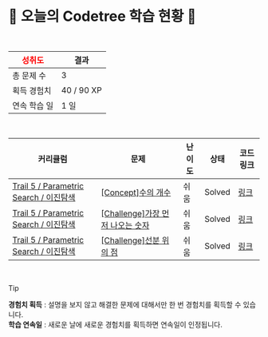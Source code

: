 # 🌲 오늘의 Codetree 학습 현황 🌲

<br />

| <span style="color:red;display:block;text-align:center;"> **성취도**</span> | 결과 |
|---|---|
| 총 문제 수 | 3 |
| 획득 경험치 | 40 / 90 XP |
| 연속 학습 일 | 1 일 |

<br />

|커리큘럼|문제|난이도|상태|코드 링크|
|---|---|---|---|---|
|[Trail 5 / Parametric Search / 이진탐색](https://www.codetree.ai/trail-info/intermediate-mid/)|[[Concept]수의 개수](https://www.codetree.ai/trails/complete/curated-cards/intro-number-of-integers/)|쉬움|Solved|[링크](https://github.com/BHyeonKim/algorithm_code-tree/blob/main/251028/%EC%88%98%EC%9D%98%20%EA%B0%9C%EC%88%98/number-of-integers.js)|
|[Trail 5 / Parametric Search / 이진탐색](https://www.codetree.ai/trail-info/intermediate-mid/)|[[Challenge]가장 먼저 나오는 숫자](https://www.codetree.ai/trails/complete/curated-cards/challenge-first-appear-number/)|쉬움|Solved|[링크](https://github.com/BHyeonKim/algorithm_code-tree/blob/main/251028/%EA%B0%80%EC%9E%A5%20%EB%A8%BC%EC%A0%80%20%EB%82%98%EC%98%A4%EB%8A%94%20%EC%88%AB%EC%9E%90/first-appear-number.js)|
|[Trail 5 / Parametric Search / 이진탐색](https://www.codetree.ai/trail-info/intermediate-mid/)|[[Challenge]선분 위의 점](https://www.codetree.ai/trails/complete/curated-cards/challenge-point-on-the-line-segment/)|쉬움|Solved|[링크](https://github.com/BHyeonKim/algorithm_code-tree/blob/main/251028/%EC%84%A0%EB%B6%84%20%EC%9C%84%EC%9D%98%20%EC%A0%90/point-on-the-line-segment.js)|


<br />

> [!TIP]
> **경험치 획득** : 설명을 보지 않고 해결한 문제에 대해서만 한 번 경험치를 획득할 수 있습니다.  
> **학습 연속일** : 새로운 날에 새로운 경험치를 획득하면 연속일이 인정됩니다.

